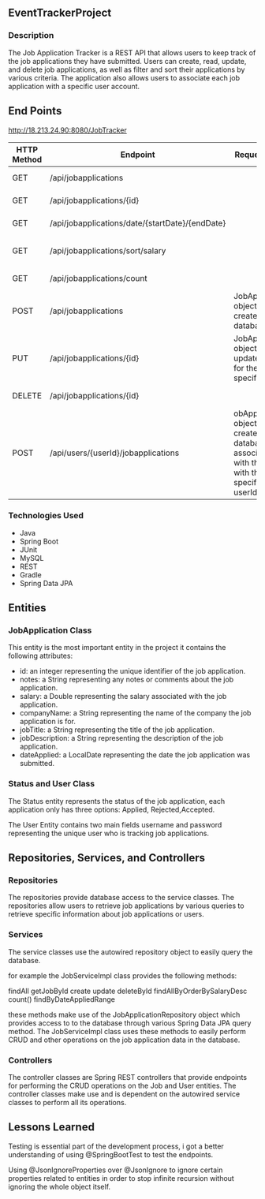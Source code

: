 ## EventTrackerProject
### Description
The Job Application Tracker is a REST API that allows users to keep track of the job applications they have submitted. Users can create, read, update, and delete job applications, as well as filter and sort their applications by various criteria. The application also allows users to associate each job application with a specific user account.

## End Points
http://18.213.24.90:8080/JobTracker

| HTTP Method | Endpoint                                       | Request Body    | Response Body                                                                                   |
|-------------|------------------------------------------------|----------------|-------------------------------
| GET         | /api/jobapplications                          |                 | List of JobApplication                                                      |
| GET         | /api/jobapplications/{id}                     |            | JobApplication by Id           
| GET         | /api/jobapplications/date/{startDate}/{endDate} |              | JobApplication by Date Range           
| GET         | /api/jobapplications/sort/salary              |                | Job Apps sorted by Salary           
| GET         | /api/jobapplications/count                    |                | Count of all applications                                                                       |
| POST        | /api/jobapplications                          |JobApplication object to be created in the database | Created JobApplication                                                       |
| PUT         | /api/jobapplications/{id}                     |  JobApplication object with updated fields for the specified ID               | Updated Job App                                                       |
| DELETE      | /api/jobapplications/{id}                     |                  | Deleted Job App                                                                          |
| POST        | /api/users/{userId}/jobapplications           | obApplication object to be created in the database, associated with the User with the specified userId                  | User Posted Job App       


### Technologies Used
<ul>
<li>Java</li>
<li>Spring Boot</li>
<li>JUnit</li>
<li>MySQL</li>
<li>REST</li>
<li>Gradle</li>
<li>Spring Data JPA</li>
</ul>

## Entities
### JobApplication Class
This entity is the most important entity in the project it contains the following attributes:

<ul>
<li>id: an integer representing the unique identifier of the job application.</li>
<li>notes: a String representing any notes or comments about the job application.</li>
<li>salary: a Double representing the salary associated with the job application.</li>
<li>companyName: a String representing the name of the company the job application is for.</li>
<li>jobTitle: a String representing the title of the job application.</li>
<li>jobDescription: a String representing the description of the job application.</li>
<li>dateApplied: a LocalDate representing the date the job application was submitted.</li>
</ul>

### Status and User Class
The Status entity represents the status of the job application, each application only has three options: Applied, Rejected,Accepted.

The User Entity contains two main fields username and password representing the unique user who is tracking job applications.

## Repositories, Services, and Controllers
### Repositories
The repositories provide database access to the service classes. The repositories allow users to retrieve job applications by various queries to retrieve specific information about job applications or users.

### Services
The service classes use the autowired repository object to easily query the database. 

for example the JobServiceImpl class provides the following methods:

findAll
getJobById
create
update
deleteById
findAllByOrderBySalaryDesc
count()
findByDateAppliedRange

these methods make use of the JobApplicationRepository object which provides access to to the database through various Spring Data JPA query method. The JobServiceImpl class uses these methods to easily perform CRUD and other operations on the job application data in the database.

### Controllers
The controller  classes are Spring REST controllers that provide endpoints for performing the CRUD operations on the Job and User entities. The controller classes make use and is dependent on the autowired service classes to perform all its operations.


## Lessons Learned
Testing is essential part of the development process, i got a better understanding of using @SpringBootTest to test the endpoints.

Using @JsonIgnoreProperties over @JsonIgnore to ignore certain properties related to entities in order to stop infinite recursion without ignoring the whole object itself.



 

